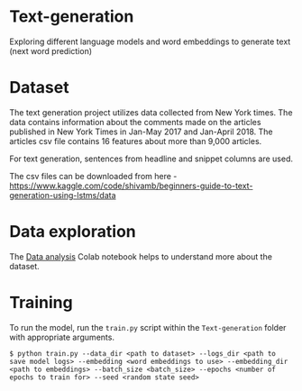 # Text-generation
Exploring different language models and word embeddings to generate text (next word prediction)

# Dataset
The text generation project utilizes data collected from New York times. The data contains information about the comments made on the articles published in New York Times in Jan-May 2017 and Jan-April 2018. The articles csv file contains 16 features about more than 9,000 articles.

For text generation, sentences from headline and snippet columns are used.

The csv files can be downloaded from here - https://www.kaggle.com/code/shivamb/beginners-guide-to-text-generation-using-lstms/data

# Data exploration
The [Data analysis](https://colab.research.google.com/drive/1HNRpc6PxcjBO_-swXn2DVgFUwpYtOLN2#scrollTo=TdVxoIfAjCb8)  Colab notebook helps to understand more about the dataset. 

# Training
To run the model, run the `train.py` script within the `Text-generation` folder with appropriate arguments.

```
$ python train.py --data_dir <path to dataset> --logs_dir <path to save model logs> --embedding <word embeddings to use> --embedding_dir <path to embeddings> --batch_size <batch_size> --epochs <number of epochs to train for> --seed <random state seed>
```